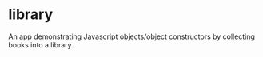 # library
An app demonstrating Javascript objects/object constructors by collecting books into a library.
